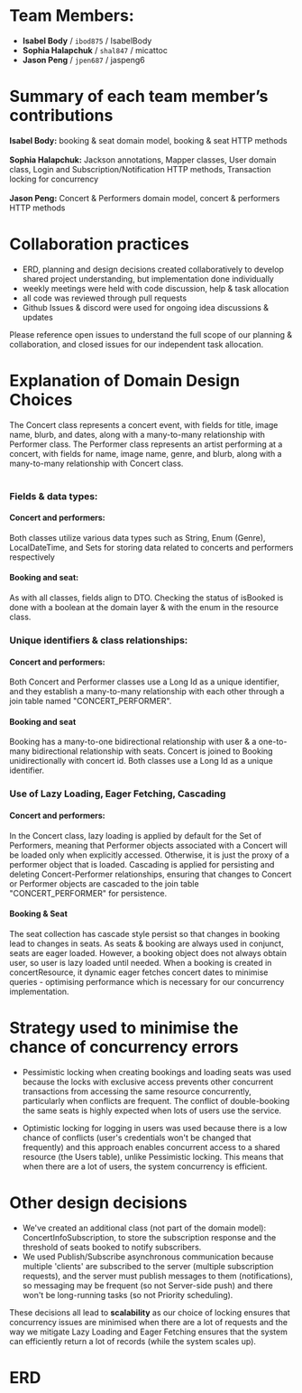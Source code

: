 # Team Members:
- **Isabel Body** / `ibod875` / IsabelBody
- **Sophia Halapchuk** / `shal847` / micattoc
- **Jason Peng** / `jpen687` / jaspeng6


# Summary of each team member’s contributions
**Isabel Body:** booking & seat domain model, booking & seat HTTP methods
<br><br>**Sophia Halapchuk:** Jackson annotations, Mapper classes, User domain class, Login and Subscription/Notification HTTP methods, Transaction locking for concurrency
<br><br>**Jason Peng:** Concert & Performers domain model, concert & performers HTTP methods


# Collaboration practices 
- ERD, planning and design decisions created collaboratively to develop shared project understanding, but implementation done individually 
- weekly meetings were held with code discussion, help & task allocation  
- all code was reviewed through pull requests
- Github Issues & discord were used for ongoing idea discussions & updates 

Please reference open issues to understand the full scope of our planning & collaboration, and closed issues for our independent task allocation.

# Explanation of Domain Design Choices 
 The Concert class represents a concert event, with fields for title, image name, blurb, and dates, along with a many-to-many relationship with Performer class. The Performer class represents an artist performing at a concert, with fields for name, image name, genre, and blurb, along with a many-to-many relationship with Concert class. <br><br>
 ### Fields & data types:
#### Concert and performers: 
Both classes utilize various data types such as String, Enum (Genre), LocalDateTime, and Sets for storing data related to concerts and performers respectively
#### Booking and seat:
As with all classes, fields align to DTO. Checking the status of isBooked is done with a boolean at the domain layer & with the enum in the resource class. 

### Unique identifiers & class relationships:
#### Concert and performers: 
Both Concert and Performer classes use a Long Id as a unique identifier, and they establish a many-to-many relationship with each other through a join table named "CONCERT_PERFORMER".

#### Booking and seat
Booking has a many-to-one bidirectional relationship with user & a one-to-many bidirectional relationship with seats. Concert is joined to Booking unidirectionally with concert id.
Both classes use a Long Id as a unique identifier.

### Use of Lazy Loading, Eager Fetching, Cascading
#### Concert and performers: 
In the Concert class, lazy loading is applied by default for the Set of Performers, meaning that Performer objects associated with a Concert will be loaded only when explicitly accessed. Otherwise, it is just the proxy of a performer object that is loaded.  Cascading is applied for persisting and deleting Concert-Performer relationships, ensuring that changes to Concert or Performer objects are cascaded to the join table "CONCERT_PERFORMER" for persistence. 
#### Booking & Seat
The seat collection has cascade style persist so that changes in booking lead to changes in seats. As seats & booking are always used in conjunct, seats are eager loaded. However, a booking object does not always obtain user, so user is lazy loaded until needed. 
When a booking is created in concertResource, it dynamic eager fetches concert dates to minimise queries - optimising performance which is necessary for our concurrency implementation. 


# Strategy used to minimise the chance of concurrency errors
- Pessimistic locking when creating bookings and loading seats was used because the locks with exclusive access prevents other concurrent transactions from accessing the same resource concurrently, particularly when conflicts are frequent. The conflict of double-booking the same seats is highly expected when lots of users use the service.
  
- Optimistic locking for logging in users was used because there is a low chance of conflicts (user's credentials won't be changed that frequently) and this approach enables concurrent access to a shared resource (the Users table), unlike Pessimistic locking. This means that when there are a lot of users, the system concurrency is efficient. 


# Other design decisions 
- We've created an additional class (not part of the domain model): ConcertInfoSubscription, to store the subscription response and the threshold of seats booked to notify subscribers.
- We used Publish/Subscribe asynchronous communication because multiple 'clients' are subscribed to the server (multiple subscription requests), and the server must publish messages to them (notifications), so messaging may be frequent (so not Server-side push) and there won't be long-running tasks (so not Priority scheduling).


These decisions all lead to **scalability** as our choice of locking ensures that concurrency issues are minimised when there are a lot of requests and the way we mitigate Lazy Loading and Eager Fetching ensures that the system can efficiently return a lot of records (while the system scales up).


# ERD 

